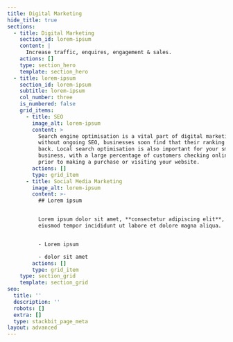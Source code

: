 ```yaml
---
title: Digital Marketing
hide_title: true
sections:
  - title: Digital Marketing
    section_id: lorem-ipsum
    content: |
      Increase traffic, enquires, engagement & sales.
    actions: []
    type: section_hero
    template: section_hero
  - title: lorem-ipsum
    section_id: lorem-ipsum
    subtitle: lorem-ipsum
    col_number: three
    is_numbered: false
    grid_items:
      - title: SEO
        image_alt: lorem-ipsum
        content: >
          Search engine optimisation is a vital part of digital marketing and
          without ongoing SEO, businesses soon find that their ranking drops
          back. Local search optimisation is also important for your small
          business, with a large percentage of customers checking online reviews
          prior to making a purchase or visiting your website.
        actions: []
        type: grid_item
      - title: Social Media Marketing
        image_alt: lorem-ipsum
        content: >-
          ## Lorem ipsum


          Lorem ipsum dolor sit amet, **consectetur adipiscing elit**, sed do
          eiusmod tempor incididunt ut labore et dolore magna aliqua.


          - Lorem ipsum

          - dolor sit amet
        actions: []
        type: grid_item
    type: section_grid
    template: section_grid
seo:
  title: ''
  description: ''
  robots: []
  extra: []
  type: stackbit_page_meta
layout: advanced
---
```

